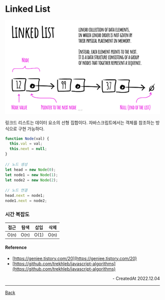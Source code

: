 # Linked List

![linkedlist](../images/linked-list.jpg)

링크드 리스트는 데이터 요소의 선형 집합이다. 자바스크립트에서는 객체를 참조하는 방식으로 구현 가능하다.

```JavaScript
function Node(val) {
  this.val = val;
  this.next = null;
}

// 노드 생성
let head = new Node(0);
let node1 = new Node(1);
let node2 = new Node(2);

// 노드 연결
head.next = node1;
node1.next = node2;
```

### 시간 복잡도

| 접근 | 탐색 | 삽입 | 삭제 |
| :--: | :--: | :--: | :--: |
| O(n) | O(n) | O(1) | O(n) |

#### Reference

- [https://geniee.tistory.com/20](https://geniee.tistory.com/20)
- [https://github.com/trekhleb/javascript-algorithms](https://github.com/trekhleb/javascript-algorithms)

<div align="right">- CreatedAt 2022.12.04</div>

---

[Back](../README.md)

